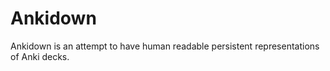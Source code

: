 # Ankidown

Ankidown is an attempt to have human readable persistent representations of Anki decks.
